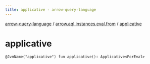 ```yaml
---
title: applicative - arrow-query-language
---
```


[arrow-query-language](../index.html) / [arrow.aql.instances.eval.from](index.html) / [applicative](./applicative.html)

# applicative

`@JvmName("applicative") fun applicative(): Applicative<ForEval>`
